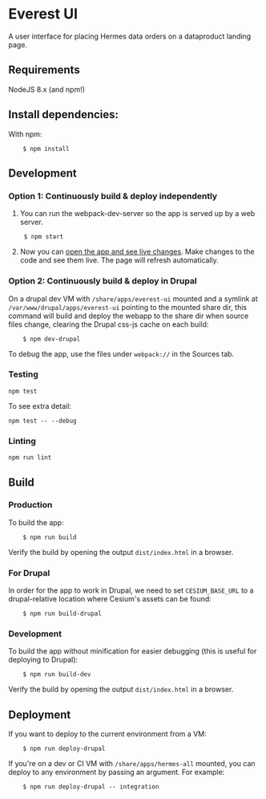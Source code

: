 # Everest UI

A user interface for placing Hermes data orders on a dataproduct landing page.

## Requirements

NodeJS 8.x (and npm!)

## Install dependencies:
With npm:

        $ npm install

## Development

### Option 1: Continuously build & deploy independently

1. You can run the webpack-dev-server so the app is served up
   by a web server.

        $ npm start

2. Now you can [open the app and see live
   changes](http://localhost:8080/). Make changes to the code and see
   them live. The page will refresh automatically.

### Option 2: Continuously build & deploy in Drupal

On a drupal dev VM with `/share/apps/everest-ui` mounted and a symlink at
`/var/www/drupal/apps/everest-ui` pointing to the mounted share dir, this
command will build and deploy the webapp to the share dir when source files
change, clearing the Drupal css-js cache on each build:

        $ npm dev-drupal

To debug the app, use the files under `webpack://` in the Sources tab.

### Testing

    npm test

To see extra detail:

    npm test -- --debug

### Linting

    npm run lint

## Build

### Production

To build the app:

        $ npm run build

Verify the build by opening the output `dist/index.html` in a browser.

### For Drupal

In order for the app to work in Drupal, we need to set `CESIUM_BASE_URL` to a drupal-relative location where Cesium's assets can be found:

        $ npm run build-drupal

### Development

To build the app without minification for easier debugging (this is useful for
deploying to Drupal):

        $ npm run build-dev

Verify the build by opening the output `dist/index.html` in a browser.

## Deployment

If you want to deploy to the current environment from a VM:

        $ npm run deploy-drupal

If you're on a dev or CI VM with `/share/apps/hermes-all` mounted, you can deploy to any environment by passing an argument. For example:

        $ npm run deploy-drupal -- integration
